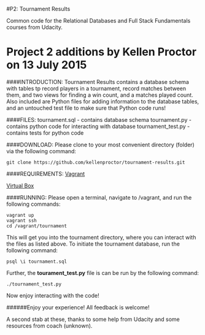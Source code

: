 #P2: Tournament Results

Common code for the Relational Databases and Full Stack Fundamentals courses
from Udacity.

Project 2 additions by Kellen Proctor on 13 July 2015
=============

####INTRODUCTION:
Tournament Results contains a database schema with tables tp record players in
a tournament, record matches between them, and two views for finding a win
count, and a matches played count. Also included are Python files for adding
information to the database tables, and an untouched test file to make sure
that Python code runs!

####FILES:
tournament.sql - contains database schema
tournament.py - contains python code for interacting with database
tournament_test.py - contains tests for python code

####DOWNLOAD:
Please clone to your most convenient directory (folder) via the following
command:

```
git clone https://github.com/kellenproctor/tournament-results.git
```

####REQUIREMENTS:
[Vagrant](https://www.vagrantup.com/)

[Virtual Box](https://www.virtualbox.org/)

####RUNNING:
Please open a terminal, navigate to /vagrant, and run the following commands:

```
vagrant up
vagrant ssh
cd /vagrant/tournament
```

This will get you into the tournament directory, where you can interact with
the files as listed above. To initiate the tournament database,
run the following command:

```
psql \i tournament.sql
```

Further, the **tourament_test.py** file is can be run by the following
command:

```
./tournament_test.py
```

Now enjoy interacting with the code!


######Enjoy your experience! All feedback is welcome!

A second stab at these, thanks to some help from Udacity and some resources
from coach (unknown).